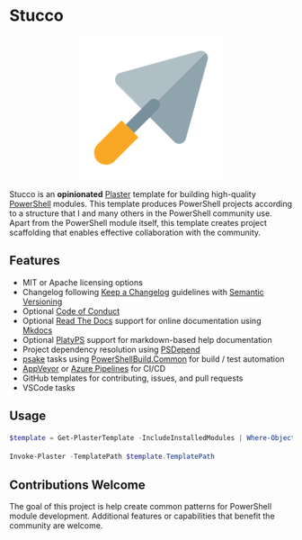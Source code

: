 # Stucco

<p align="center">
    <img src="./media/trowel.png" alt="Trowel">
</p>

Stucco is an **opinionated** [Plaster](https://github.com/PowerShell/Plaster) template for building high-quality [PowerShell](https://github.com/PowerShell/PowerShell) modules.
This template produces PowerShell projects according to a structure that I and many others in the PowerShell community use.
Apart from the PowerShell module itself, this template creates project scaffolding that enables effective collaboration with the community.

## Features

- MIT or Apache licensing options
- Changelog following [Keep a Changelog](http://keepachangelog.com/) guidelines with [Semantic Versioning](http://semver.org/)
- Optional [Code of Conduct](http://contributor-covenant.org)
- Optional [Read The Docs](https://readthedocs.org/) support for online documentation using [Mkdocs](https://www.mkdocs.org/)
- Optional [PlatyPS](https://github.com/PowerShell/platyPS) support for markdown-based help documentation
- Project dependency resolution using [PSDepend](https://github.com/RamblingCookieMonster/PSDepend)
- [psake](https://github.com/psake/psake) tasks using [PowerShellBuild.Common](https://github.com/psake/PowerShellBuild.Common) for build / test automation
- [AppVeyor](https://www.appveyor.com/) or [Azure Pipelines](https://azure.microsoft.com/en-us/services/devops/pipelines/) for CI/CD
- GitHub templates for contributing, issues, and pull requests
- VSCode tasks

## Usage

```powershell
$template = Get-PlasterTemplate -IncludeInstalledModules | Where-Object TemplatePath -Match 'Stucco'

Invoke-Plaster -TemplatePath $template.TemplatePath
```

## Contributions Welcome

The goal of this project is help create common patterns for PowerShell module development.
Additional features or capabilities that benefit the community are welcome.
